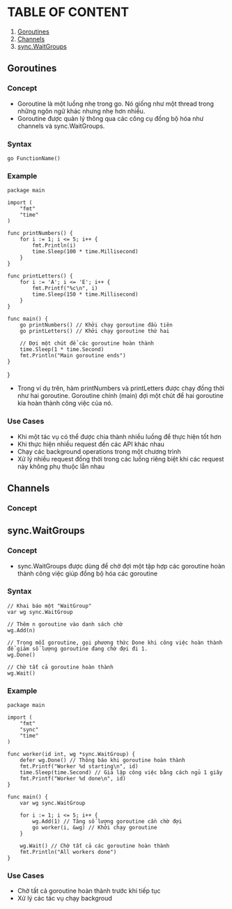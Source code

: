# TABLE OF CONTENT
1. [ Goroutines ](#goroutines)
2. [ Channels ](#channels)
2. [ sync.WaitGroups ](#waitgroups)

<a name="goroutines"></a>
## Goroutines
### Concept 
- Goroutine là một luồng nhẹ trong go. Nó giống như một thread trong những ngôn ngữ khác nhưng nhẹ hơn nhiều.
- Goroutine được quản lý thông qua các công cụ đồng bộ hóa như channels và sync.WaitGroups.
### Syntax
``` go FunctionName() ```
### Example
```
package main

import (
    "fmt"
    "time"
)

func printNumbers() {
    for i := 1; i <= 5; i++ {
        fmt.Println(i)
        time.Sleep(100 * time.Millisecond)
    }
}

func printLetters() {
    for i := 'A'; i <= 'E'; i++ {
        fmt.Printf("%c\n", i)
        time.Sleep(150 * time.Millisecond)
    }
}

func main() {
    go printNumbers() // Khởi chạy goroutine đầu tiên
    go printLetters() // Khởi chạy goroutine thứ hai

    // Đợi một chút để các goroutine hoàn thành
    time.Sleep(1 * time.Second)
    fmt.Println("Main goroutine ends")
}
```
}
- Trong ví dụ trên, hàm printNumbers và printLetters được chạy đồng thời như hai goroutine. Goroutine chính (main) đợi một chút để hai goroutine kia hoàn thành công việc của nó. 
### Use Cases
- Khi một tác vụ có thể được chia thành nhiều luồng để thực hiện tốt hơn
- Khi thực hiện nhiều request đến các API khác nhau
- Chạy các background operations trong một chương trình
- Xử lý nhiều request đồng thời trong các luồng riêng biệt khi các request này không phụ thuộc lẫn nhau

<a name="channels"></a>
## Channels
### Concept

<a name="waitgroups"></a>
## sync.WaitGroups
### Concept
- sync.WaitGroups được dùng để chờ đợi một tập hợp các goroutine hoàn thành công việc giúp đồng bộ hóa các goroutine
### Syntax
```
// Khai báo một "WaitGroup"
var wg sync.WaitGroup

// Thêm n goroutine vào danh sách chờ
wg.Add(n)

// Trong mỗi goroutine, gọi phương thức Done khi công việc hoàn thành để giảm số lượng goroutine đang chờ đợi đi 1.
wg.Done()

// Chờ tất cả goroutine hoàn thành
wg.Wait()
```
### Example
```
package main

import (
    "fmt"
    "sync"
    "time"
)

func worker(id int, wg *sync.WaitGroup) {
    defer wg.Done() // Thông báo khi goroutine hoàn thành
    fmt.Printf("Worker %d starting\n", id)
    time.Sleep(time.Second) // Giả lập công việc bằng cách ngủ 1 giây
    fmt.Printf("Worker %d done\n", id)
}

func main() {
    var wg sync.WaitGroup

    for i := 1; i <= 5; i++ {
        wg.Add(1) // Tăng số lượng goroutine cần chờ đợi
        go worker(i, &wg) // Khởi chạy goroutine
    }

    wg.Wait() // Chờ tất cả các goroutine hoàn thành
    fmt.Println("All workers done")
}
```
### Use Cases
- Chờ tất cả goroutine hoàn thành trước khi tiếp tục
- Xử lý các tác vụ chạy backgroud
